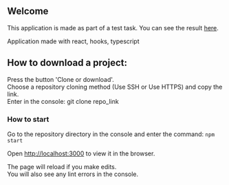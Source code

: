 ## Welcome

This application is made as part of a test task.
You can see the result [here](https://ksuburn.github.io/postList-testApp/ ).<br>

Application made with react, hooks, typescript

## How to download a project:

Press the button 'Clone or download'.<br>
Choose a repository cloning method (Use SSH or Use HTTPS) and copy the link.<br>
Enter in the console: git clone repo_link<br>

### How to start

Go to the repository directory in the console and enter the command: 
```npm start```

Open [http://localhost:3000](http://localhost:3000) to view it in the browser.

The page will reload if you make edits.<br>
You will also see any lint errors in the console.
